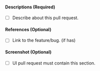 #### Descriptions (Required)
- [ ] Describe about this pull request.


#### References (Optional)
- [ ] Link to the feature/bug. (if has)


#### Screenshot (Optional)
- [ ] UI pull request must contain this section.

